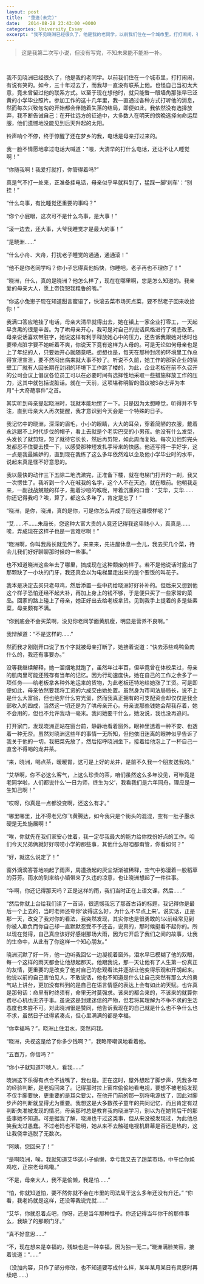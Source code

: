 ```yaml
---
layout: post
title:  "重逢(未完)"
date:   2014-08-28 23:43:00 +0000
categories: University_Essay
excerpt: "我不见晓洲已经很久了，他是我的老同学。以前我们住在一个城市里，打打闹闹，有说有笑的。"
---
```


<div>
<blockquote class="quote-style">
这是我第二次写小说，但没有写完，不知未来能不能补一补。
</blockquote>
<br>
</div>

我不见晓洲已经很久了，他是我的老同学。以前我们住在一个城市里，打打闹闹，有说有笑的。如今，三十年过去了，而我却一直没有联系上他。也怪自己当初太大意，竟未曾留过他的联系方式。以至于现在想他时，就只能瞥一眼墙角那张早已泛黄的小学毕业照片。参加工作的这十几年里，我一直通过各种方式打听他的消息，然而每次兴致匆匆的开始都会伴随着失落的结局，即便如此，我依然没有选择放弃，我不断告诫自己：在开往远方的征途中，大多数人在明天的傍晚选择向命运屈服，他们遗憾地没能见到后天升起的太阳。

铃声响个不停，终于惊醒了还在梦乡的我，电话是母亲打过来的。

我一脸不情愿地拿过电话大喊道："喂，大清早的打什么电话，还让不让人睡觉啊！"

“你随我啊！我爱打就打，你管得着吗?”

真是气不打一处来，正准备挂电话，母亲似乎早就料到了，猛踩一脚‘刹车’：“别挂！”

“什么鸟事，有比睡觉还重要的事吗？”

“你个小屁眼，这次可不是什么鸟事，是大事！”

“滚一边去，还大事，大爷我睡觉才是最大的事！”

“是晓洲……”

“什么小舟、大舟，打扰老子睡觉的通通，通通滚！”

“他不是你老同学吗？你小子忘得真他妈快，你睡吧，老子再也不理你了！”

“晓洲，什么，真的是晓洲？他怎么样了，现在在哪里啊，您是怎么知道的。我亲爱的母亲大人，愿上帝饶恕我粗鲁的嘴。”

“你这小兔崽子现在知道甜言蜜语了，快滚去菜市场买点菜，要不然老子回来收拾你！”

我满口答应地挂了电话，母亲大清早就得出去，她在镇上一家企业打零工，一天起早贪黑的很是辛苦。为了哄母亲开心，我可是对自己的说话风格进行了彻底改革。母亲说话喜欢带脏字，她说这样有利于释放她心中的压力，还告诉我跟她对话时也要带点脏字要不她听着不爽，你说天下竟有这样为人母的。可是无论如何母亲也是上了年纪的人，只要她开心就随意吧。想想也是，每天在那种封闭的环境里工作总得宣泄宣泄，要不然闷出病来就大事不妙了。听说不久前，她工作的那家企业的隔壁工厂就有人因长期在封闭的环境下工作跳了楼的，为此，企业老板在前不久召开的公司会议上倡议各位员工可以在必要时间有选择性地采取一些措施释放工作的压力，这其中就包括说脏话。就在一天前，这项堪称明智的倡议被S杂志评为本月“十大奇葩事件”之首。

其实听到母亲提起晓洲时，我就本能地愣了一下。只是因为太想睡觉，听得并不专注，直到母亲大人再次提醒，我才意识到今天会是一个特殊的日子。

我记忆中的晓洲，深深的眉毛，小小的眼睛，大大的耳朵，穿着简陋的衣服，戴着永远跟不上时代步伐的帽子，看上去就是个老实巴交的小男孩。他没有什么发型，头发长了就剪短，短了就待它长长，然后再剪短，如此周而复始。每次见他剪完头发都忍不住要去摸一下，以感受那种短发扎手带来的快感。他还写得一手好字，这一点是我最嫉妒的，直到现在我练了这么多年依然难以企及他小学毕业时的水平，说起来真是怪不好意思的。

我以最快的动作三下五除二地洗漱完，正准备下楼，就在电梯门打开的一刹，我又一次愣住了。我听到一个人在喊我的名字，这个人不在天边，就在眼前。他朝我走来，一副战战兢兢的样子，拖着沙哑的喉咙，带着沉重的口音：“艾华，艾华……你还记得我吗？唉，算了，都这么多年了，肯定是忘了！”

“晓洲，是你，晓洲，真的是你，可是你怎么弄成了现在这番模样呢？”

“艾……不……朱局长，您这种大富大贵的人竟还记得我这卑贱小人，真真是……唉，弄成现在这样子也是一言难尽啊！”

“晓洲啊，你叫我局长就见外了。来来来，先进屋休息一会儿，我去买几个菜，待会儿我们好好聊聊那时候的一些事。”

也不知道晓洲这些年去了哪里，搞成现在这种颓废的样子。若不是他说话时露出了那颗缺了一小块的门牙，我还真会以为电梯里走出来的是个要饭的叫花子。

我本是决定去买只老母鸡，然后添置一些中药给晓洲好好补补的。但后来又想到他这个样子恐怕还经不起大补，再加上身上的钱不够，于是便只买了一些家常的菜品。回家的路上碰上了母亲，她正好出去给老板拿货。见到我手上提着的多是些素菜，母亲颇有不满。

“你到底会不会买菜啊，没见你老同学面黄肌瘦，明显是营养不良啊。”

我辩解道：“不是这样的……”

然而我才刚刚开口说了五个字就被母亲打断了，她接着说道：“快去添些鸡鸭鱼肉什么的，我还有事要办。”

没等我继续解释，她一溜烟地就跑了，虽然年过半百，但毕竟曾在体校呆过，母亲的肌肉里可能还残存有当年的记忆。因为行动速度快，她在自己的工作之余多了一项任务——给老板拿各种外地运来的货物，为此老板还特地给她涨了工资。可是即便如此，母亲依然要我将工资的六成交由她处置。虽然身为市司法局局长，说不上是什么大富翁，但也绝非什么穷光蛋，然而我真正拥有的可支配资金却仅仅是我全部收入的四成，当然这一切还是为了哄母亲开心。母亲说那些钱她会帮我存着，她不会用的，但也不允许我动一毫米。我问她要干什么，她没说，我也没再追问。

打开家门，发现晓洲正站在窗台前，静静地看着窗外，眼神里透着一种不安、也透着一种无奈。虽然对晓洲这些年的事情一无所知，但他依旧迷离的眼神似乎告诉了我关于他的一切。我把菜先放了，然后招呼晓洲坐下，接着给他泡上了一杯自己一直舍不得喝的龙井茶。

“来，晓洲，喝点茶，暖暖胃，这可是上好的龙井，是前不久我一个朋友送我的。”

“艾华啊，你不必这么客气，上这么珍贵的茶，咱们虽然这么多年没见，可毕竟是老同学啦，人们都说什么‘一日为师，终生为父’，我看我们是六年同舟，理应是一生知己啊！”

“哎呀，你真是一点都没变啊，还这么有才。”

“哪里哪里，比不得老兄你飞黄腾达，如今我只是个街头的混混，空有一肚子墨水硬是无处施展啊！”

“唉，你就先在我们家安心住着，我一定尽我最大的能力给你找份好点的工作。咱们今天兄弟俩就好好唠唠小学的那些事，其他什么呀咱都甭管，你看如何？”

“好，就这么说定了！”

窗外滴滴答答地响起了雨声，周遭扬起的灰尘渐渐被稀释，空气中弥漫着一股稻草的芬芳。雨水的到来给小镇带来了久违的凉意，也让晓洲想起了一件往事。

“华啊，你还记得那天吗？正是这样的雨，我们当时正在上语文课，然后……”

“然后你就上台给我们读了一首诗，很遗憾我忘了那首古诗的标题，我记得你是最后一个上去的，当时老师还夸你‘读得这么好，为什么不早点上来’。说实话，正是那一天，改变了我对你的看法，我突然发现，其实你也是很勇敢的!以前经常见到你被人欺负而你自己却一直默默忍受不予还击，说真的，那时候挺看不起你的。所以现在觉得，自己真应该好好感谢那场大雨，因为它开启了我们之间的故事，让我的生命中，从此有了你这样一个知心朋友。”

晓洲沉默了好一阵，他一边听我回忆一边凝视着窗外，泪水早已模糊了他的双眼，每一个这样的雨天都会让他想起那天。他跟我说，那一天让他有了人生第一份真正的友情，更重要的是改变了他对自己的悲观看法并逐渐让他变得乐观和开朗起来。他说以前的自己害怕见人，不敢说话，他也不知道是什么让自己突然有那么大的勇气站上讲台，更加没有料到的是自己在语言情感的表达上会有如此的天赋。也许真是那句话：命里有时终须有，命里无时莫强求。该来的都会来的，不该来的就算你费尽心机也无济于事。虽说这是封建迷信的产物，但若将其理解为不争不求的生活态度也未尝不可。对此晓洲很是赞同，他告诉我现在的自己就是什么也不争什么也不求，虽然日子过得紧凑点，但心里满满的都是幸福。

“你幸福吗？”，晓洲止住泪水，突然问我。

“晓洲，央视这是给了你多少钱啊？”，我略带嘲讽地看着他。

“五百万，你信吗？”

“你小子就知道吓唬人，看我……”

晓洲这下乐得有点合不拢嘴了，我也是。正在这时，屋外想起了脚步声，凭我多年的经验判断，是老妈回来了。记得那时拉上窗帘偷偷地看电视，要想不被老妈发现不仅手脚要快，更重要的是耳朵要尖，在他开门前的那一刻将电源拔了，因此对脚步声的判断就显得尤为重要。我想这是大多数孩子童年的共同记忆，而且肯定有过判断失准被发现的情况，母亲那时总是教育我向晓洲学习，别以为在她背后干的那些事她不知道。可是据我了解，晓洲也干过这类事，但从来没被发现过，为此他总笑我太过愚蠢。不过老妈也不聪明，她从来不去触碰电视机屏幕是否还是热的，这让我侥幸逃脱了无数次。

“阿姨，您回来了！”

“是啊晓洲，唉，我就知道艾华这小子偷懒，幸亏我又去了趟菜市场，中午给你炖鸡吃，正宗老母鸡嘞。”

“不是，母亲大人，我不是偷懒，我是怕……”

“怕，你就知道怕，要不然你就不会在市里的司法局干这么多年还没有升迁。”
“你看，我老妈就是这样，还没等我说完就……”

“艾华，你就忍着点吧，你呀，还是当年那种性子。你还记得当年你干的那件事么，我缺了的那颗门牙。”

“真不好意思……”

“不，现在想来是幸福的，残缺也是一种幸福，因为独一无二。”晓洲满脸笑容，接着说道：“……”

（没加内容，只作了部分修改，也不知道要写成什么样，某年某月某日有灵感时再续吧……）